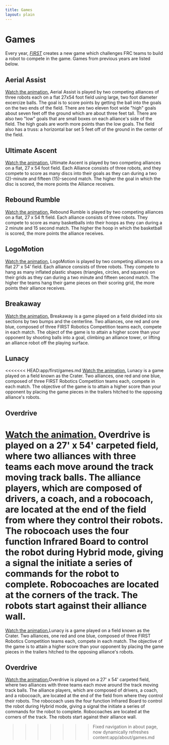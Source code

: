 ```yaml
---
title: Games
layout: plain
---
```


# Games

Every year, <a href="/about/#FIRST"><i>FIRST</i></a> creates a new game which challenges FRC teams to build a robot to compete in the game. Games from previous years are listed below.

## Aerial Assist

<a href = "https://www.youtube.com/watch?v=oxp4dkMQ1Vo">Watch the animation.</a> Aerial Assist is played by two competing alliances of three robots each on a flat 27x54 foot field using large, two foot diameter excercize balls. The goal is to score points by getting the ball into the goals on the two ends of the field. There are two eleven foot wide "high" goals about seven feet off the ground which are about three feet tall. There are also two "low" goals that are small boxes on each alliance's side of the field. The high goals are worth more points than the low goals. The field also has a truss: a horizontal bar set 5 feet off of the ground in the center of the field.


## Ultimate Ascent

<a href = "https://www.youtube.com/watch?v=wa5MGEZNrf0">Watch the animation.</a> Ultimate Ascent is played by two competing alliances on a flat, 27 x 54 foot field.
Each Alliance consists of three robots, and they compete to score as many discs into
their goals as they can during a two (2)-minute and fifteen (15)-second match.
The higher the goal in which the disc is scored, the more points the Alliance receives.

## Rebound Rumble

<a href = "https://www.youtube.com/watch?v=N-ktjtiKhZw">Watch the animation.</a> Rebound Rumble is played by two competing alliances on a flat, 27 x 54 ft field. Each alliance consists of three robots. They compete to score as many basketballs into their hoops as they can during a 2 minute and 15 second match. The higher the hoop in which the basketball is scored, the more points the alliance receives.


## LogoMotion

<a href = "https://www.youtube.com/watch?v=93Tygo0_O5c"> Watch the animation.</a> LogoMotion is played by two competing alliances on a flat 27’ x 54’ field. Each alliance consists of three robots. They compete to hang as many inflated plastic shapes (triangles, circles, and squares) on their grids as they can during a two minute and fifteen second match. The higher the teams hang their game pieces on their scoring grid, the more points their alliance receives. 

## Breakaway

<a href = "https://www.youtube.com/watch?v=Ex90Aw4PdAI"> Watch the animation.</a> Breakaway is a game played on a field divided into six sections by two bumps and the centerline. Two alliances, one red and one blue, composed of three FIRST Robotics Competition teams each, compete in each match. The object of the game is to attain a higher score than your opponent by shooting balls into a goal, climbing an alliance tower, or lifting an alliance robot off the playing surface.

## Lunacy

<<<<<<< HEAD:app/first/games.md
 <a href = "https://www.youtube.com/watch?v=ZnGfbGzEFrM"> Watch the animation.</a> Lunacy is a game played on a field known as the Crater. Two alliances, one red and one blue, composed of three FIRST Robotics Competition teams each, compete in each match. The objective of the game is to attain a higher score than your opponent by placing the game pieces in the trailers hitched to the opposing alliance's robots. 

## Overdrive

<a href = "https://www.youtube.com/watch?v=LYnUDaEi1D8"> Watch the animation.</a> Overdrive is played on a 27' x 54' carpeted field, where two alliances with three teams each move around the track moving track balls. The alliance players, which are composed of drivers, a coach, and a robocoach, are located at the end of the field from where they control their robots. The robocoach uses the four function Infrared Board to control the robot during Hybrid mode, giving a signal the initiate a series of commands for the robot to complete. Robocoaches are located at the corners of the track. The robots start against their alliance wall. 
=======
 <a href = "https://www.youtube.com/watch?v=ZnGfbGzEFrM"> Watch the animation.</a>Lunacy is a game played on a field known as the Crater. Two alliances, one red and one blue, composed of three FIRST Robotics Competition teams each, compete in each match. The objective of the game is to attain a higher score than your opponent by placing the game pieces in the trailers hitched to the opposing alliance's robots.

## Overdrive

<a href = "https://www.youtube.com/watch?v=LYnUDaEi1D8"> Watch the animation.</a>Overdrive is played on a 27' x 54' carpeted field, where two alliances with three teams each move around the track moving track balls. The alliance players, which are composed of drivers, a coach, and a robocoach, are located at the end of the field from where they control their robots. The robocoach uses the four function Infrared Board to control the robot during Hybrid mode, giving a signal the initiate a series of commands for the robot to complete. Robocoaches are located at the corners of the track. The robots start against their alliance wall.
>>>>>>> Fixed navigation in about page, now dynamically refreshes content:app/about/games.md
